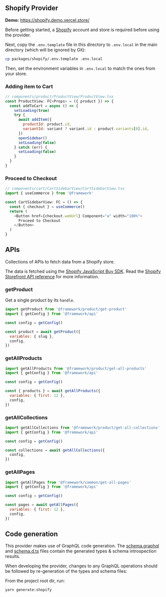 ## Shopify Provider

**Demo:** https://shopify.demo.vercel.store/

Before getting started, a [Shopify](https://www.shopify.com/) account and store is required before using the provider.

Next, copy the `.env.template` file in this directory to `.env.local` in the main directory (which will be ignored by Git):

```bash
cp packages/shopify/.env.template .env.local
```

Then, set the environment variables in `.env.local` to match the ones from your store.

### Adding item to Cart

```js
// components/product/ProductView/ProductView.tsx
const ProductView: FC<Props> = ({ product }) => {
  const addToCart = async () => {
    setLoading(true)
    try {
      await addItem({
        productId: product.id,
        variantId: variant ? variant.id : product.variants[0].id,
      })
      openSidebar()
      setLoading(false)
    } catch (err) {
      setLoading(false)
    }
  }
}
```

### Proceed to Checkout

```js
// components/cart/CartSidebarView/CartSidebarView.tsx
import { useCommerce } from '@framework'

const CartSidebarView: FC = () => {
  const { checkout } = useCommerce()
  return (
    <Button href={checkout.webUrl} Component="a" width="100%">
      Proceed to Checkout
    </Button>
  )
}
```

## APIs

Collections of APIs to fetch data from a Shopify store.

The data is fetched using the [Shopify JavaScript Buy SDK](https://github.com/Shopify/js-buy-sdk#readme). Read the [Shopify Storefront API reference](https://shopify.dev/docs/storefront-api/reference) for more information.

### getProduct

Get a single product by its `handle`.

```js
import getProduct from '@framework/product/get-product'
import { getConfig } from '@framework/api'

const config = getConfig()

const product = await getProduct({
  variables: { slug },
  config,
})
```

### getAllProducts

```js
import getAllProducts from '@framework/product/get-all-products'
import { getConfig } from '@framework/api'

const config = getConfig()

const { products } = await getAllProducts({
  variables: { first: 12 },
  config,
})
```

### getAllCollections

```js
import getAllCollections from '@framework/product/get-all-collections'
import { getConfig } from '@framework/api'

const config = getConfig()

const collections = await getAllCollections({
  config,
})
```

### getAllPages

```js
import getAllPages from '@framework/common/get-all-pages'
import { getConfig } from '@framework/api'

const config = getConfig()

const pages = await getAllPages({
  variables: { first: 12 },
  config,
})
```

## Code generation

This provider makes use of GraphQL code generation. The [schema.graphql](./schema.graphql) and [schema.d.ts](./schema.d.ts) files contain the generated types & schema introspection results.

When developing the provider, changes to any GraphQL operations should be followed by re-generation of the types and schema files:

From the project root dir, run:

```sh
yarn generate:shopify
```
